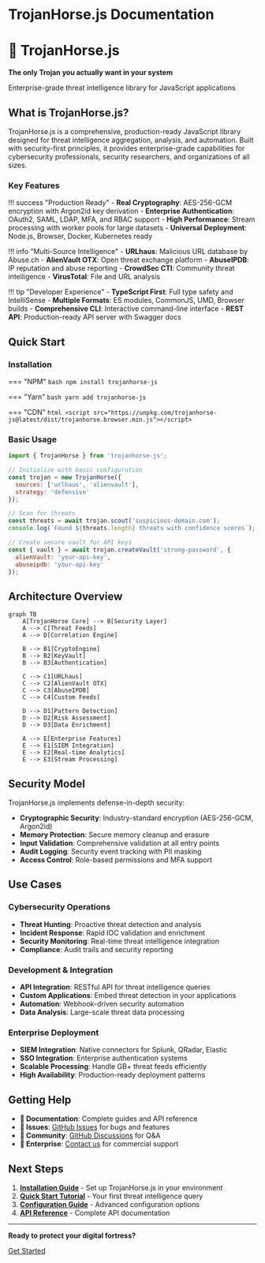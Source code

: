 # TrojanHorse.js Documentation

<div class="hero">
  <h1>🏰 TrojanHorse.js</h1>
  <p><strong>The only Trojan you actually want in your system</strong></p>
  <p>Enterprise-grade threat intelligence library for JavaScript applications</p>
</div>

## What is TrojanHorse.js?

TrojanHorse.js is a comprehensive, production-ready JavaScript library designed for threat intelligence aggregation, analysis, and automation. Built with security-first principles, it provides enterprise-grade capabilities for cybersecurity professionals, security researchers, and organizations of all sizes.

### Key Features

!!! success "Production Ready"
    - **Real Cryptography**: AES-256-GCM encryption with Argon2id key derivation
    - **Enterprise Authentication**: OAuth2, SAML, LDAP, MFA, and RBAC support
    - **High Performance**: Stream processing with worker pools for large datasets
    - **Universal Deployment**: Node.js, Browser, Docker, Kubernetes ready

!!! info "Multi-Source Intelligence"
    - **URLhaus**: Malicious URL database by Abuse.ch
    - **AlienVault OTX**: Open threat exchange platform
    - **AbuseIPDB**: IP reputation and abuse reporting
    - **CrowdSec CTI**: Community threat intelligence
    - **VirusTotal**: File and URL analysis

!!! tip "Developer Experience"
    - **TypeScript First**: Full type safety and IntelliSense
    - **Multiple Formats**: ES modules, CommonJS, UMD, Browser builds
    - **Comprehensive CLI**: Interactive command-line interface
    - **REST API**: Production-ready API server with Swagger docs

## Quick Start

### Installation

=== "NPM"
    ```bash
    npm install trojanhorse-js
    ```

=== "Yarn"
    ```bash
    yarn add trojanhorse-js
    ```

=== "CDN"
    ```html
    <script src="https://unpkg.com/trojanhorse-js@latest/dist/trojanhorse.browser.min.js"></script>
    ```

### Basic Usage

```javascript
import { TrojanHorse } from 'trojanhorse-js';

// Initialize with basic configuration
const trojan = new TrojanHorse({
  sources: ['urlhaus', 'alienvault'],
  strategy: 'defensive'
});

// Scan for threats
const threats = await trojan.scout('suspicious-domain.com');
console.log(`Found ${threats.length} threats with confidence scores`);

// Create secure vault for API keys
const { vault } = await trojan.createVault('strong-password', {
  alienVault: 'your-api-key',
  abuseipdb: 'your-api-key'
});
```

## Architecture Overview

```mermaid
graph TB
    A[TrojanHorse Core] --> B[Security Layer]
    A --> C[Threat Feeds]
    A --> D[Correlation Engine]
    
    B --> B1[CryptoEngine]
    B --> B2[KeyVault]
    B --> B3[Authentication]
    
    C --> C1[URLhaus]
    C --> C2[AlienVault OTX]
    C --> C3[AbuseIPDB]
    C --> C4[Custom Feeds]
    
    D --> D1[Pattern Detection]
    D --> D2[Risk Assessment]
    D --> D3[Data Enrichment]
    
    A --> E[Enterprise Features]
    E --> E1[SIEM Integration]
    E --> E2[Real-time Analytics]
    E --> E3[Stream Processing]
```

## Security Model

TrojanHorse.js implements defense-in-depth security:

- **Cryptographic Security**: Industry-standard encryption (AES-256-GCM, Argon2id)
- **Memory Protection**: Secure memory cleanup and erasure
- **Input Validation**: Comprehensive validation at all entry points
- **Audit Logging**: Security event tracking with PII masking
- **Access Control**: Role-based permissions and MFA support

## Use Cases

### Cybersecurity Operations
- **Threat Hunting**: Proactive threat detection and analysis
- **Incident Response**: Rapid IOC validation and enrichment
- **Security Monitoring**: Real-time threat intelligence integration
- **Compliance**: Audit trails and security reporting

### Development & Integration
- **API Integration**: RESTful API for threat intelligence queries
- **Custom Applications**: Embed threat detection in your applications
- **Automation**: Webhook-driven security automation
- **Data Analysis**: Large-scale threat data processing

### Enterprise Deployment
- **SIEM Integration**: Native connectors for Splunk, QRadar, Elastic
- **SSO Integration**: Enterprise authentication systems
- **Scalable Processing**: Handle GB+ threat feeds efficiently
- **High Availability**: Production-ready deployment patterns

## Getting Help

- **📖 Documentation**: Complete guides and API reference
- **🐛 Issues**: [GitHub Issues](https://github.com/sc4rfurry/TrojanHorse.js/issues) for bugs and features
- **💬 Community**: [GitHub Discussions](https://github.com/sc4rfurry/TrojanHorse.js/discussions) for Q&A
- **🚀 Enterprise**: [Contact us](mailto:enterprise@trojanhorse-js.com) for commercial support

## Next Steps

1. **[Installation Guide](getting-started/installation.md)** - Set up TrojanHorse.js in your environment
2. **[Quick Start Tutorial](getting-started/quickstart.md)** - Your first threat intelligence query
3. **[Configuration Guide](user-guide/configuration.md)** - Advanced configuration options
4. **[API Reference](api/core.md)** - Complete API documentation

---

<div class="centered">
  <p><strong>Ready to protect your digital fortress?</strong></p>
  <p><a href="getting-started/installation/" class="md-button md-button--primary">Get Started</a></p>
</div> 